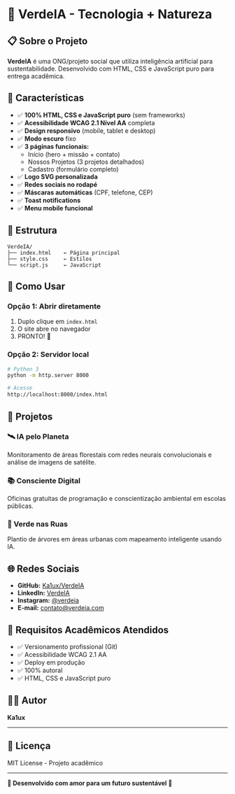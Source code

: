 # 🌱 VerdeIA - Tecnologia + Natureza

## 📋 Sobre o Projeto

**VerdeIA** é uma ONG/projeto social que utiliza inteligência artificial para sustentabilidade. Desenvolvido com HTML, CSS e JavaScript puro para entrega acadêmica.

## 🎯 Características

- ✅ **100% HTML, CSS e JavaScript puro** (sem frameworks)
- ✅ **Acessibilidade WCAG 2.1 Nível AA** completa
- ✅ **Design responsivo** (mobile, tablet e desktop)
- ✅ **Modo escuro** fixo
- ✅ **3 páginas funcionais:**
  - Início (hero + missão + contato)
  - Nossos Projetos (3 projetos detalhados)
  - Cadastro (formulário completo)
- ✅ **Logo SVG personalizada**
- ✅ **Redes sociais no rodapé**
- ✅ **Máscaras automáticas** (CPF, telefone, CEP)
- ✅ **Toast notifications**
- ✅ **Menu mobile funcional**

## 📁 Estrutura

```
VerdeIA/
├── index.html    ← Página principal
├── style.css     ← Estilos
└── script.js     ← JavaScript
```

## 🚀 Como Usar

### Opção 1: Abrir diretamente
1. Duplo clique em `index.html`
2. O site abre no navegador
3. PRONTO! 🎉

### Opção 2: Servidor local
```bash
# Python 3
python -m http.server 8000

# Acesse
http://localhost:8000/index.html
```

## 🎨 Projetos

### 🛰️ IA pelo Planeta
Monitoramento de áreas florestais com redes neurais convolucionais e análise de imagens de satélite.

### 📚 Consciente Digital
Oficinas gratuitas de programação e conscientização ambiental em escolas públicas.

### 🌳 Verde nas Ruas
Plantio de árvores em áreas urbanas com mapeamento inteligente usando IA.

## 🌐 Redes Sociais

- **GitHub:** [Ka1ux/VerdeIA](https://github.com/Ka1ux/VerdeIA)
- **LinkedIn:** [VerdeIA](https://linkedin.com)
- **Instagram:** [@verdeia](https://instagram.com)
- **E-mail:** contato@verdeia.com

## 📝 Requisitos Acadêmicos Atendidos

- ✅ Versionamento profissional (Git)
- ✅ Acessibilidade WCAG 2.1 AA
- ✅ Deploy em produção
- ✅ 100% autoral
- ✅ HTML, CSS e JavaScript puro

## 👨‍💻 Autor

**Ka1ux**

---

## 📜 Licença

MIT License - Projeto acadêmico

---

**💚 Desenvolvido com amor para um futuro sustentável 🌱**
